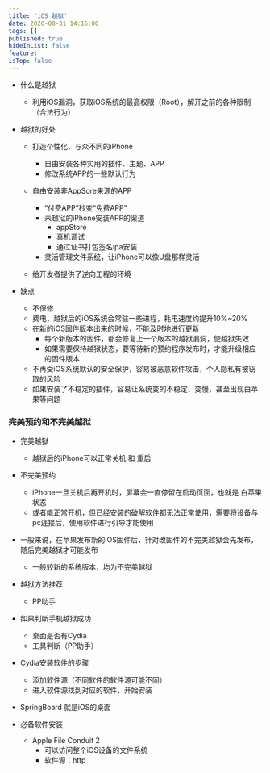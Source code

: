 ```yaml
---
title: 'iOS 越狱'
date: 2020-08-31 14:16:00
tags: []
published: true
hideInList: false
feature: 
isTop: false
---
```

- 什么是越狱
    - 利用iOS漏洞，获取iOS系统的最高权限（Root），解开之前的各种限制（合法行为）

- 越狱的好处
    - 打造个性化、与众不同的iPhone
        - 自由安装各种实用的插件、主题、APP
        - 修改系统APP的一些默认行为

    - 自由安装非AppSore来源的APP
        - “付费APP”秒变“免费APP”
        - 未越狱的iPhone安装APP的渠道
            - appStore
            - 真机调试
            - 通过证书打包签名ipa安装
        - 灵活管理文件系统，让iPhone可以像U盘那样灵活
    - 给开发者提供了逆向工程的环境

- 缺点
    - 不保修
    - 费电，越狱后的iOS系统会常驻一些进程，耗电速度约提升10%~20%
    - 在新的iOS固件版本出来的时候，不能及时地进行更新
        - 每个新版本的固件，都会修复上一个版本的越狱漏洞，使越狱失效
        - 如果需要保持越狱状态，要等待新的预约程序发布时，才能升级相应的固件版本
    - 不再受iOS系统默认的安全保护，容易被恶意软件攻击，个人隐私有被窃取的风险
    - 如果安装了不稳定的插件，容易让系统变的不稳定、变慢，甚至出现白苹果等问题
  
### 完美预约和不完美越狱
- 完美越狱
    - 越狱后的iPhone可以正常关机 和 重启
- 不完美预约
    - iPhone一旦关机后再开机时，屏幕会一直停留在启动页面，也就是 白苹果 状态
    - 或者能正常开机，但已经安装的破解软件都无法正常使用，需要将设备与pc连接后，使用软件进行引导才能使用
- 一般来说，在苹果发布新的iOS固件后，针对改固件的不完美越狱会先发布，随后完美越狱才可能发布
    - 一般较新的系统版本，均为不完美越狱
- 越狱方法推荐
    - PP助手

- 如果判断手机越狱成功
    - 桌面是否有Cydia
    - 工具判断（PP助手）

- Cydia安装软件的步骤
    - 添加软件源（不同软件的软件源可能不同）
    - 进入软件源找到对应的软件，开始安装
- SpringBoard 就是iOS的桌面


- 必备软件安装
    - Apple File Conduit 2
        - 可以访问整个iOS设备的文件系统
        - 软件源：http